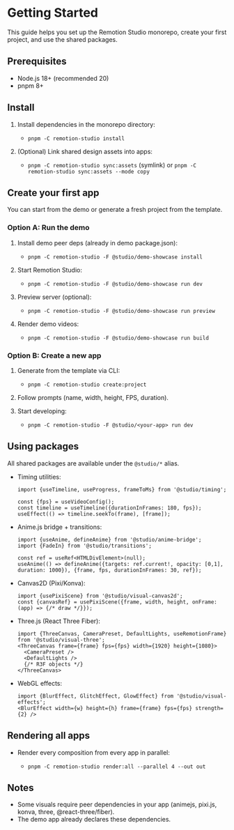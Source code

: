 # Getting Started

This guide helps you set up the Remotion Studio monorepo, create your first project, and use the shared packages.

## Prerequisites

- Node.js 18+ (recommended 20)
- pnpm 8+

## Install

1. Install dependencies in the monorepo directory:

   - `pnpm -C remotion-studio install`

2. (Optional) Link shared design assets into apps:

   - `pnpm -C remotion-studio sync:assets` (symlink) or `pnpm -C remotion-studio sync:assets --mode copy`

## Create your first app

You can start from the demo or generate a fresh project from the template.

### Option A: Run the demo

1. Install demo peer deps (already in demo package.json):

   - `pnpm -C remotion-studio -F @studio/demo-showcase install`

2. Start Remotion Studio:

   - `pnpm -C remotion-studio -F @studio/demo-showcase run dev`

3. Preview server (optional):

   - `pnpm -C remotion-studio -F @studio/demo-showcase run preview`

4. Render demo videos:

   - `pnpm -C remotion-studio -F @studio/demo-showcase run build`

### Option B: Create a new app

1. Generate from the template via CLI:

   - `pnpm -C remotion-studio create:project`

2. Follow prompts (name, width, height, FPS, duration).

3. Start developing:

   - `pnpm -C remotion-studio -F @studio/<your-app> run dev`

## Using packages

All shared packages are available under the `@studio/*` alias.

- Timing utilities:

  ```tsx
  import {useTimeline, useProgress, frameToMs} from '@studio/timing';

  const {fps} = useVideoConfig();
  const timeline = useTimeline({durationInFrames: 180, fps});
  useEffect(() => timeline.seekTo(frame), [frame]);
  ```

- Anime.js bridge + transitions:

  ```tsx
  import {useAnime, defineAnime} from '@studio/anime-bridge';
  import {FadeIn} from '@studio/transitions';

  const ref = useRef<HTMLDivElement>(null);
  useAnime(() => defineAnime({targets: ref.current!, opacity: [0,1], duration: 1000}), {frame, fps, durationInFrames: 30, ref});
  ```

- Canvas2D (Pixi/Konva):

  ```tsx
  import {usePixiScene} from '@studio/visual-canvas2d';
  const {canvasRef} = usePixiScene({frame, width, height, onFrame: (app) => {/* draw */}});
  ```

- Three.js (React Three Fiber):

  ```tsx
  import {ThreeCanvas, CameraPreset, DefaultLights, useRemotionFrame} from '@studio/visual-three';
  <ThreeCanvas frame={frame} fps={fps} width={1920} height={1080}>
    <CameraPreset />
    <DefaultLights />
    {/* R3F objects */}
  </ThreeCanvas>
  ```

- WebGL effects:

  ```tsx
  import {BlurEffect, GlitchEffect, GlowEffect} from '@studio/visual-effects';
  <BlurEffect width={w} height={h} frame={frame} fps={fps} strength={2} />
  ```

## Rendering all apps

- Render every composition from every app in parallel:

  - `pnpm -C remotion-studio render:all --parallel 4 --out out`

## Notes

- Some visuals require peer dependencies in your app (animejs, pixi.js, konva, three, @react-three/fiber).
- The demo app already declares these dependencies.
